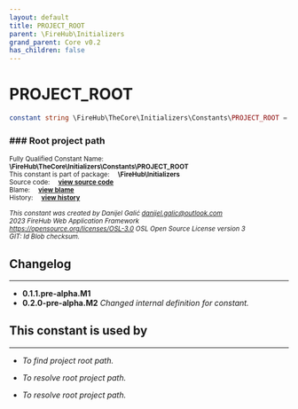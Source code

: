 ```yaml
---
layout: default
title: PROJECT_ROOT
parent: \FireHub\Initializers
grand_parent: Core v0.2
has_children: false
---
```


<link rel="stylesheet" type="text/css" href="/css/style.css" />

# PROJECT_ROOT

```php
constant string \FireHub\TheCore\Initializers\Constants\PROJECT_ROOT = \FIREHUB_PROJECT_ROOT
```

### ### Root project path

<sub>Fully Qualified Constant Name:  **\FireHub\TheCore\Initializers\Constants\PROJECT_ROOT**</sub><br>
<sub>This constant is part of package:  **\FireHub\Initializers**</sub><br>
<sub>Source code:  **[view source code](https://github.com/The-FireHub-Project/Core/blob/v1.0/src/initializers/constants/paths.php#L48)**</sub><br>
<sub>Blame:  **[view blame](https://github.com/The-FireHub-Project/Core/blame/v1.0/src/initializers/constants/paths.php)**</sub><br>
<sub>History:  **[view history](https://github.com/The-FireHub-Project/Core/commits/v1.0/src/initializers/constants/paths.php)**</sub><br>

<sub>_This constant was created by Danijel Galić <danijel.galic@outlook.com>_</sub><br>
<sub>_2023 FireHub Web Application Framework_</sub><br>
<sub>_<https://opensource.org/licenses/OSL-3.0> OSL Open Source License version 3_</sub><br>
<sub>_GIT: $Id$ Blob checksum._</sub><br>

## Changelog
***

* **0.1.1.pre-alpha.M1** 
* **0.2.0-pre-alpha.M2** _Changed internal definition for constant._


## This constant is used by
***

* *To find project root path.*

* *To resolve root project path.*

* *To resolve root project path.*

